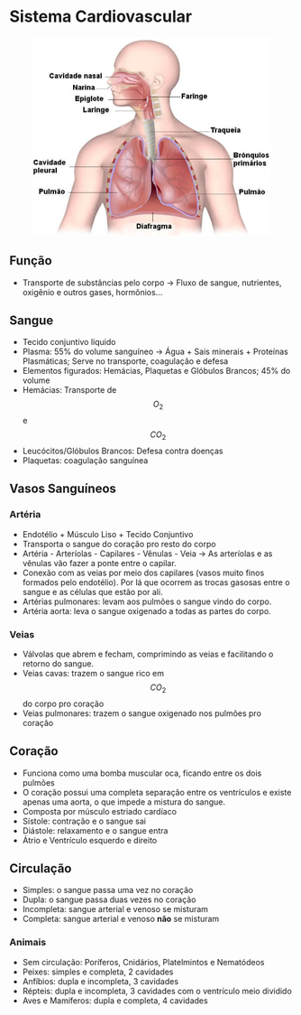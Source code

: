 # Sistema Cardiovascular

<figure><img src="../../.gitbook/assets/image.png" alt="" width="450"><figcaption></figcaption></figure>

## Função

* Transporte de substâncias pelo corpo -> Fluxo de sangue, nutrientes, oxigênio e outros gases, hormônios...

## Sangue

* Tecido conjuntivo líquido
* Plasma: 55% do volume sanguíneo -> Água + Sais minerais + Proteínas Plasmáticas; Serve no transporte, coagulação e defesa
* Elementos figurados: Hemácias, Plaquetas e Glóbulos Brancos; 45% do volume&#x20;
* Hemácias: Transporte de $$O_2$$ e $$CO_2$$
* Leucócitos/Glóbulos Brancos: Defesa contra doenças
* Plaquetas: coagulação sanguínea

## Vasos Sanguíneos

### Artéria

* Endotélio + Músculo Liso + Tecido Conjuntivo
* Transporta o sangue do coração pro resto do corpo
* Artéria - Arteríolas - Capilares - Vênulas - Veia -> As arteríolas e as vênulas vão fazer a ponte entre o capilar.
* Conexão com as veias por meio dos capilares (vasos muito finos formados pelo endotélio). Por lá que ocorrem as trocas gasosas entre o sangue e as células que estão por ali.
* Artérias pulmonares: levam aos pulmões o sangue vindo do corpo.
* Artéria aorta: leva o sangue oxigenado a todas as partes do corpo.

### Veias

* Válvolas que abrem e fecham, comprimindo as veias e facilitando o retorno do sangue.
* Veias cavas: trazem o sangue rico em $$CO_2$$ do corpo pro coração
* Veias pulmonares: trazem o sangue oxigenado nos pulmões pro coração

## Coração

* Funciona como uma bomba muscular oca, ficando entre os dois pulmões
* O coração possui uma completa separação entre os ventrículos e existe apenas uma aorta, o que impede a mistura do sangue.
* Composta por músculo estriado cardíaco
* Sístole: contração e o sangue sai
* Diástole: relaxamento e o sangue entra
* Átrio e Ventrículo esquerdo e direito

## Circulação

* Simples: o sangue passa uma vez no coração
* Dupla: o sangue passa duas vezes no coração
* Incompleta: sangue arterial e venoso se misturam
* Completa: sangue arterial e venoso **não** se misturam

### Animais

* Sem circulação: Poríferos, Cnidários, Platelmintos e Nematódeos
* Peixes: simples e completa, 2 cavidades
* Anfíbios: dupla e incompleta, 3 cavidades
* Répteis: dupla e incompleta, 3 cavidades com o ventrículo meio dividido
* Aves e Mamíferos: dupla e completa, 4 cavidades
